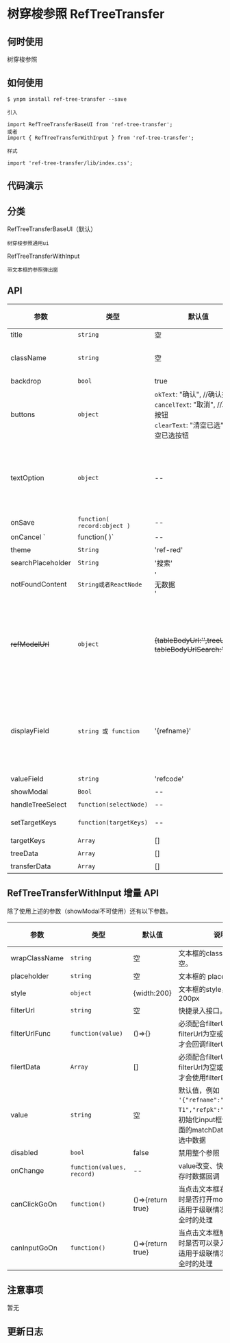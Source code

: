 # 树穿梭参照 RefTreeTransfer

## 何时使用

树穿梭参照


## 如何使用

```
$ ynpm install ref-tree-transfer --save

引入

import RefTreeTransferBaseUI from 'ref-tree-transfer';
或者
import { RefTreeTransferWithInput } from 'ref-tree-transfer';

样式

import 'ref-tree-transfer/lib/index.css';

```

## 代码演示

## 分类

RefTreeTransferBaseUI（默认）
    
    树穿梭参照通用ui
    
RefTreeTransferWithInput
    
    带文本框的参照弹出窗

## API

参数 | 类型 |默认值| 说明 | 必选
---|---|--- | --- | ---
title |``string``|空 |打开上传的模态框显示的标题文字 | 否
className |`string`|空 | 参照class样式，作用于弹出层和 RefTreeTransferWithInput 输入框的样式，默认为空。| 否
backdrop |`bool`| true |弹出层是否有模态层，true 显示，false 不显示 | 否
buttons |`object`| `okText`: "确认", //确认按钮<br/>`cancelText`: "取消", //取消按钮<br/>`clearText`: "清空已选" //清空已选按钮|弹出层工具栏三个按钮的文字。| 否
textOption | `object` | -- | 左边树和右边处穿梭框的标题<br /> 如：<br />{<br />    leftTitle:'树',<br />    rightTitle:'穿梭框',<br />leftTransferText:'左侧穿梭框上标题',<br/>rightTransferText:'右侧穿梭框上标题'}| 否
onSave |`function( record:object )`|-- |保存回调函数，返回已选择的记录详细数据。 | 否
onCancel `|function(  )`|-- |关闭弹出层 | 否
theme| `String` | 'ref-red' | 参照主题，现在就两种选择'ref-red'或者'ref-blue' | 否
searchPlaceholder| `String` | '搜索' |搜索框的默认显示文字 | 否
notFoundContent| `String或者ReactNode` | '<div>无数据</div>' |当没有相关内容的显示内容	 | 否
~~refModelUrl~~ |`object`|~~{tableBodyUrl:'',treeUrl:''，tableBodyUrlSearch:''}~~|~~弹出层数据接口地址，为了兼容其他参照保留了多连接配置。<br/>如：<br/>{ <br/>treeUrl: '/api/user/blobRefTreeTransfer.json',<br/>tableBodyUrl:'blobRefTreeTransferGrid',//表体请求<br />tableBodyUrlSearch:'blobRefTreeTransferGrid',//搜索时表体请求}。~~ | ~~是~~
displayField |<code>string 或 function</code>|'{refname}' |记录中显示的内容的格式。<br/>当为字符串时则会根据`{}`包裹的增则匹配替换。<br/>如：`'人员姓名：{refname}，编号：{refcode}'`<br/>当为函数时则需自定义返回内容，参数为迭代已选择的记录。<br/>如：<br/>displayField: (record)=>  ${record.refname}-${record.refname}，是input展示value| 否
valueField |``string``|'refcode' |待提交的 value 的键。 | 否
showModal| `Bool`| -- | 参照展开状态 | 否
handleTreeSelect| `function(selectNode)` | --| 左树选择节点触发 | 否
setTargetKeys| `function(targetKeys)` | --| 右穿梭选中数据触发，将穿梭右侧选中的数据传过去 | 否
targetKeys| `Array` | [] | 右穿梭右表中选中的数据的valuefield值| 否
treeData| `Array` | [] | 左树的数据| 否
transferData| `Array` | [] | 右穿梭的数据| 否



## RefTreeTransferWithInput 增量 API
除了使用上述<RefTreeTransferBaseUI/>的参数（showModal不可使用）还有以下参数。

参数 | 类型 |默认值| 说明 | 必选
---|---|--- | --- | ---
wrapClassName|`string`|空 | 文本框的class样，默认为空。 | 否
placeholder|`string`| 空 |文本框的 placeholder | 否
style| `object`| {width:200}| 文本框的style，默认宽度200px | 否 
filterUrl| `string`|空|快捷录入接口。|否
filterUrlFunc| `function(value)` | ()=>{} | 必须配合filterUrl使用，当filterUrl为空或者不传入，才会回调filterUrlFunc | 否
filertData| `Array`| [] | 必须配合filterUrl使用，当filterUrl为空或者不传入，才会使用filterData| 否
value| ``string``|空|默认值，例如 `'{"refname":"初级-T1","refpk":"level1"}'`。初始化input框值，搭配上面的matchData初始化表格选中数据|否
disabled|`bool`| false |禁用整个参照 | 否
onChange|`function(values, record)`|--|value改变、快捷录入和保存时数据回调|否
canClickGoOn|`function()`| ()=>{return true}|当点击文本框右侧弹出按钮时是否打开modal<br>适用于级联情况下当选择不全时的处理| 否 
canInputGoOn|`function()`| ()=>{return true}|当点击文本框触发快捷录入时是否可以录入<br>适用于级联情况下当选择不全时的处理| 否 

## 注意事项

暂无


## 更新日志

